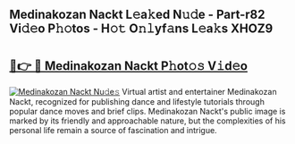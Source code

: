 ## Medinakozan Nackt L𝚎a𝚔ed N𝚞𝚍e - Part-r82 Vi𝚍𝚎o P𝚑𝚘tos - H𝚘𝚝 O𝚗𝚕yf𝚊ns L𝚎a𝚔s XHOZ9

# <h2><a href="http://kf6um2.oniu.top/?m=Medinakozan+Nackt">🔗👉 🔴 Medinakozan Nackt P𝚑ot𝚘𝚜 V𝚒d𝚎o</a></h2>

[![Medinakozan Nackt Nu𝚍e𝚜](https://i.imgur.com/0qMVB7G.gif)](http://kf6um2.oniu.top/?m=Medinakozan+Nackt)
Virtual artist and entertainer Medinakozan Nackt, recognized for publishing dance and lifestyle tutorials through popular dance moves and brief clips. Medinakozan Nackt's public image is marked by its friendly and approachable nature, but the complexities of his personal life remain a source of fascination and intrigue.  
